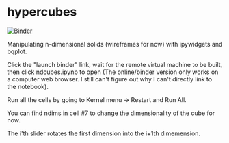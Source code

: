 # hypercubes
[![Binder](https://mybinder.org/badge_logo.svg)](https://mybinder.org/v2/gh/ClayCampaigne/hypercubes/HEAD?urlpath=/tree/)

Manipulating n-dimensional solids (wireframes for now) with ipywidgets and bqplot.

Click the "launch binder" link, wait for the remote virtual machine to be built, then click ndcubes.ipynb to open 
(The online/binder version only works on a computer web browser. I still can't figure out why I can't directly link to the notebook).

Run all the cells by going to Kernel menu -> Restart and Run All.

You can find ndims in cell #7 to change the dimensionality of the cube for now.

The i'th slider rotates the first dimension into the i+1th dimemension.
